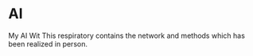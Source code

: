 # AI
My AI Wit
This respiratory contains the network and methods which has been realized in person. 
